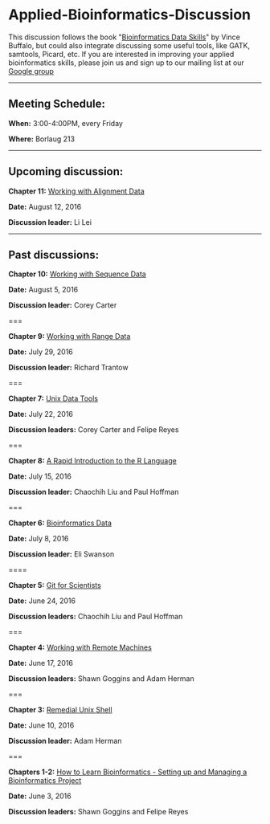 # Applied-Bioinformatics-Discussion

This discussion follows the book "[Bioinformatics Data Skills](http://www.amazon.com/Bioinformatics-Data-Skills-Reproducible-Research/dp/1449367372)" by Vince Buffalo, but could also integrate discussing some useful tools, like GATK, samtools, Picard, etc. If you are interested in improving your applied bioinformatics skills, please join us and sign up to our mailing list at our [Google group](https://groups.google.com/forum/#!forum/applied_bioinformatics_discussion_umn)

***

## Meeting Schedule:

**When:** 3:00-4:00PM, every Friday

**Where:** Borlaug 213

***

## Upcoming discussion:

**Chapter 11:** [Working with Alignment Data ](https://github.com/MorrellLAB/Applied-Bioinformatics-Discussion/tree/master/Chapter9-Range_data)

**Date:** August 12, 2016

**Discussion leader:** Li Lei

***

## Past discussions:

**Chapter 10:** [Working with Sequence Data ](https://github.com/MorrellLAB/Applied-Bioinformatics-Discussion/tree/master/Chapter9-Range_data)

**Date:** August 5, 2016

**Discussion leader:** Corey Carter 

===

**Chapter 9:** [Working with Range Data](https://github.com/MorrellLAB/Applied-Bioinformatics-Discussion/tree/master/Chapter9-Range_data)

**Date:** July 29, 2016

**Discussion leader:** Richard Trantow

===

**Chapter 7:** [Unix Data Tools](https://github.com/MorrellLAB/Applied-Bioinformatics-Discussion/tree/master/Chapter7-Unix_data_tools)

**Date:** July 22, 2016

**Discussion leaders:** Corey Carter and Felipe Reyes

===

**Chapter 8:** [A Rapid Introduction to the R Language](https://github.com/MorrellLAB/Applied-Bioinformatics-Discussion/tree/master/Chapter8-R_Introduction)

**Date:** July 15, 2016

**Discussion leader:** Chaochih Liu and Paul Hoffman

===

**Chapter 6:** [Bioinformatics Data](https://github.com/MorrellLAB/Applied-Bioinformatics-Discussion/tree/master/Chapter6-Bioinformatics_data)

**Date:** July 8, 2016

**Discussion leader:** Eli Swanson 

====

**Chapter 5:** [Git for Scientists](https://github.com/MorrellLAB/Applied-Bioinformatics-Discussion/tree/master/Chapter5-Git)

**Date:** June 24, 2016

**Discussion leaders:** Chaochih Liu and Paul Hoffman

===

**Chapter 4:** [Working with Remote Machines](https://github.com/MorrellLAB/Applied-Bioinformatics-Discussion/tree/master/Chapter4-Remote_Machines)

**Date:** June 17, 2016

**Discussion leaders:** Shawn Goggins and Adam Herman

===

**Chapter 3:** [Remedial Unix Shell](https://github.com/MorrellLAB/Applied-Bioinformatics-Discussion/tree/master/Chapter3-Unix) 

**Date:** June 10, 2016
 
**Discussion leader:** Adam Herman

===

**Chapters 1-2:**  [How to Learn Bioinformatics - Setting up and Managing a Bioinformatics Project](https://github.com/MorrellLAB/Applied-Bioinformatics-Discussion/tree/master/Chapters1-2-Getting_started)

**Date:** June 3, 2016

**Discussion leaders:** Shawn Goggins and Felipe Reyes
